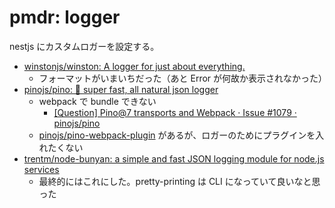 # pmdr: logger

nestjs にカスタムロガーを設定する。

- [winstonjs/winston: A logger for just about everything\.](https://github.com/winstonjs/winston)
  - フォーマットがいまいちだった（あと Error が何故か表示されなかった）
- [pinojs/pino: 🌲 super fast, all natural json logger](https://github.com/pinojs/pino)
  - webpack で bundle できない
    - [\[Question\] Pino@7 transports and Webpack · Issue \#1079 · pinojs/pino](https://github.com/pinojs/pino/issues/1079)
  - [pinojs/pino\-webpack\-plugin](https://github.com/pinojs/pino-webpack-plugin) があるが、ロガーのためにプラグインを入れたくない
- [trentm/node\-bunyan: a simple and fast JSON logging module for node\.js services](https://github.com/trentm/node-bunyan)
  - 最終的にはこれにした。pretty-printing は CLI になっていて良いなと思った
